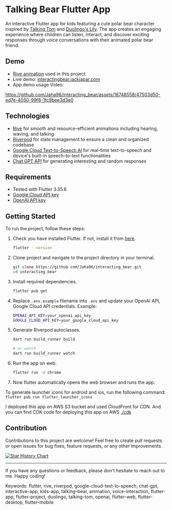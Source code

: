 # Talking Bear Flutter App
An interactive Flutter app for kids featuring a cute polar bear character inspired by [Talking Tom](https://talkingtomandfriends.com/) and [Duolingo's Lily](https://blog.duolingo.com/ai-and-video-call/). The app creates an engaging experience where children can listen, interact, and discover exciting responses through voice conversations with their animated polar bear friend.

## Demo
- [Rive animation](https://rive.app/community/5628-11215-wave-hear-and-talk) used in this project.
- Live demo: [interactingbear.jackjapar.com](https://interactingbear.jackjapar.com/)
- App demo usage Video:

https://github.com/Jaha96/interacting_bear/assets/18748558/47503d50-ed7e-4050-99f8-1fc9bee3d3e0

## Technologies

- [Rive](https://rive.app/) for smooth and resource-efficient animations including hearing, waving, and talking
- [Riverpod](https://riverpod.dev/) for state management to ensure a clean and organized codebase
- [Google Cloud Text-to-Speech AI](https://cloud.google.com/text-to-speech) for real-time text-to-speech and device's built-in speech-to-text functionalities
- [Chat GPT API](https://platform.openai.com/docs/api-reference/chat) for generating interesting and random responses


## Requirements
- Tested with Flutter 3.35.6
- [Google Cloud API key](https://support.google.com/googleapi/answer/6158862)
- [OpenAI API key](https://help.openai.com/en/articles/4936850-where-do-i-find-my-secret-api-key)

## Getting Started

To run the project, follow these steps:

1. Check you have installed Flutter. If not, install it from [here](https://flutter.dev/docs/get-started/install).
   ```bash
   flutter --version
   ```

2. Clone project and navigate to the project directory in your terminal. 
    ```bash
    git clone https://github.com/Jaha96/interacting_bear.git
    cd interacting_bear
    ```
3. Install required dependencies.
    ```bash
    flutter pub get
    ```
4. Replace `.env.example` filename into `.env` and update your OpenAI API, Google Cloud API credentials. Example:
    ```bash
    OPENAI_API_KEY=your_openai_api_key
    GOOGLE_CLOUD_API_KEY=your_google_cloud_api_key
    ```
5. Generate Riverpod autoclasses.
    ```bash
    dart run build_runner build
    
    # or watch
    dart run build_runner watch
    ```
6. Run the app on web.
    ```bash
    flutter run -d chrome
    ```
7. Now flutter automatically opens the web browser and runs the app.

To generate launcher icons for android and ios, run the following command:
```flutter pub run flutter_launcher_icons```


I deployed this app on AWS S3 bucket and used CloudFront for CDN. And you can find CDK code for deploying this app on AWS [./cdk](https://github.com/Jaha96/interacting_bear/tree/main/cdk)


## Contribution

Contributions to this project are welcome! Feel free to create pull requests or open issues for bug fixes, feature requests, or any other improvements.

[![Star History Chart](https://api.star-history.com/svg?repos=devsteppe9/interacting_bear&type=Date)](https://www.star-history.com/#devsteppe9/interacting_bear&Date)

---

If you have any questions or feedback, please don't hesitate to reach out to me. Happy coding!


Keywords: flutter, rive, riverpod, google-cloud-text-to-speech, chat-gpt, interactive-app, kids-app, talking-bear, animation, voice-interaction, flutter-app, flutter-project, duolingo, talking-tom, openai, flutter-web, flutter-desktop, flutter-mobile
